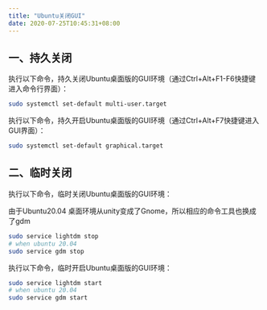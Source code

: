 ```yaml
---
title: "Ubuntu关闭GUI"
date: 2020-07-25T10:45:31+08:00
---
```


## 一、持久关闭

执行以下命令，持久关闭Ubuntu桌面版的GUI环境（通过Ctrl+Alt+F1-F6快捷键进入命令行界面）：

```bash
sudo systemctl set-default multi-user.target
```
执行以下命令，持久开启Ubuntu桌面版的GUI环境（通过Ctrl+Alt+F7快捷键进入GUI界面）：

```bash
sudo systemctl set-default graphical.target
```

## 二、临时关闭

执行以下命令，临时关闭Ubuntu桌面版的GUI环境：

由于Ubuntu20.04 桌面环境从unity变成了Gnome，所以相应的命令工具也换成了gdm

```bash
sudo service lightdm stop
# when ubuntu 20.04
sudo service gdm stop
```

执行以下命令，临时开启Ubuntu桌面版的GUI环境：

```bash
sudo service lightdm start
# when ubuntu 20.04
sudo service gdm start
```
